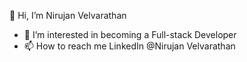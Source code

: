 👋 Hi, I’m Nirujan Velvarathan
- 👀 I’m interested in becoming a Full-stack Developer
- 📫 How to reach me LinkedIn @Nirujan Velvarathan

